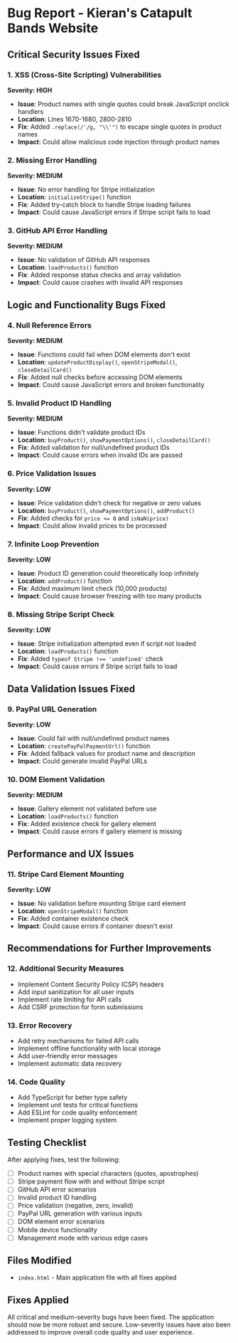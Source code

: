 # Bug Report - Kieran's Catapult Bands Website

## Critical Security Issues Fixed

### 1. XSS (Cross-Site Scripting) Vulnerabilities
**Severity: HIGH**
- **Issue**: Product names with single quotes could break JavaScript onclick handlers
- **Location**: Lines 1670-1680, 2800-2810
- **Fix**: Added `.replace(/'/g, "\\'")` to escape single quotes in product names
- **Impact**: Could allow malicious code injection through product names

### 2. Missing Error Handling
**Severity: MEDIUM**
- **Issue**: No error handling for Stripe initialization
- **Location**: `initializeStripe()` function
- **Fix**: Added try-catch block to handle Stripe loading failures
- **Impact**: Could cause JavaScript errors if Stripe script fails to load

### 3. GitHub API Error Handling
**Severity: MEDIUM**
- **Issue**: No validation of GitHub API responses
- **Location**: `loadProducts()` function
- **Fix**: Added response status checks and array validation
- **Impact**: Could cause crashes with invalid API responses

## Logic and Functionality Bugs Fixed

### 4. Null Reference Errors
**Severity: MEDIUM**
- **Issue**: Functions could fail when DOM elements don't exist
- **Location**: `updateProductDisplay()`, `openStripeModal()`, `closeDetailCard()`
- **Fix**: Added null checks before accessing DOM elements
- **Impact**: Could cause JavaScript errors and broken functionality

### 5. Invalid Product ID Handling
**Severity: MEDIUM**
- **Issue**: Functions didn't validate product IDs
- **Location**: `buyProduct()`, `showPaymentOptions()`, `closeDetailCard()`
- **Fix**: Added validation for null/undefined product IDs
- **Impact**: Could cause errors when invalid IDs are passed

### 6. Price Validation Issues
**Severity: LOW**
- **Issue**: Price validation didn't check for negative or zero values
- **Location**: `buyProduct()`, `showPaymentOptions()`, `addProduct()`
- **Fix**: Added checks for `price <= 0` and `isNaN(price)`
- **Impact**: Could allow invalid prices to be processed

### 7. Infinite Loop Prevention
**Severity: LOW**
- **Issue**: Product ID generation could theoretically loop infinitely
- **Location**: `addProduct()` function
- **Fix**: Added maximum limit check (10,000 products)
- **Impact**: Could cause browser freezing with too many products

### 8. Missing Stripe Script Check
**Severity: LOW**
- **Issue**: Stripe initialization attempted even if script not loaded
- **Location**: `loadProducts()` function
- **Fix**: Added `typeof Stripe !== 'undefined'` check
- **Impact**: Could cause errors if Stripe script fails to load

## Data Validation Issues Fixed

### 9. PayPal URL Generation
**Severity: LOW**
- **Issue**: Could fail with null/undefined product names
- **Location**: `createPayPalPaymentUrl()` function
- **Fix**: Added fallback values for product name and description
- **Impact**: Could generate invalid PayPal URLs

### 10. DOM Element Validation
**Severity: MEDIUM**
- **Issue**: Gallery element not validated before use
- **Location**: `loadProducts()` function
- **Fix**: Added existence check for gallery element
- **Impact**: Could cause errors if gallery element is missing

## Performance and UX Issues

### 11. Stripe Card Element Mounting
**Severity: LOW**
- **Issue**: No validation before mounting Stripe card element
- **Location**: `openStripeModal()` function
- **Fix**: Added container existence check
- **Impact**: Could cause errors if container doesn't exist

## Recommendations for Further Improvements

### 12. Additional Security Measures
- Implement Content Security Policy (CSP) headers
- Add input sanitization for all user inputs
- Implement rate limiting for API calls
- Add CSRF protection for form submissions

### 13. Error Recovery
- Add retry mechanisms for failed API calls
- Implement offline functionality with local storage
- Add user-friendly error messages
- Implement automatic data recovery

### 14. Code Quality
- Add TypeScript for better type safety
- Implement unit tests for critical functions
- Add ESLint for code quality enforcement
- Implement proper logging system

## Testing Checklist

After applying fixes, test the following:

- [ ] Product names with special characters (quotes, apostrophes)
- [ ] Stripe payment flow with and without Stripe script
- [ ] GitHub API error scenarios
- [ ] Invalid product ID handling
- [ ] Price validation (negative, zero, invalid)
- [ ] PayPal URL generation with various inputs
- [ ] DOM element error scenarios
- [ ] Mobile device functionality
- [ ] Management mode with various edge cases

## Files Modified

- `index.html` - Main application file with all fixes applied

## Fixes Applied

All critical and medium-severity bugs have been fixed. The application should now be more robust and secure. Low-severity issues have also been addressed to improve overall code quality and user experience. 